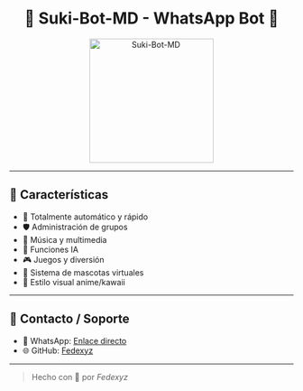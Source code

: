 <h1 align="center">🌸 Suki-Bot-MD - WhatsApp Bot 🌸</h1>

<p align="center">
  <img src="https://n.uguu.se/ZzbXduJq.gif" width="220" alt="Suki-Bot-MD" />
</p>

---

## 💮 Características

- 🤖 Totalmente automático y rápido
- 🛡️ Administración de grupos
- 🎵 Música y multimedia
- 🧠 Funciones IA
- 🎮 Juegos y diversión
- 🐾 Sistema de mascotas virtuales
- 🎨 Estilo visual anime/kawaii

---

## 🔗 Contacto / Soporte

- 💬 WhatsApp: [Enlace directo](https://wa.me/5491156178758)
- 🌐 GitHub: [Fedexyz](https://github.com/fedexyz13)

---

> Hecho con 💖 por *Fedexyz*